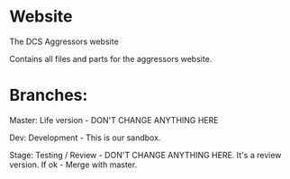 # Website
The DCS Aggressors website

Contains all files and parts for the aggressors website.

# Branches:
Master:  Life version - DON'T CHANGE ANYTHING HERE

Dev:   Development - This is our sandbox.

Stage: Testing / Review - DON'T CHANGE ANYTHING HERE. It's a review version. If ok - Merge with master.
